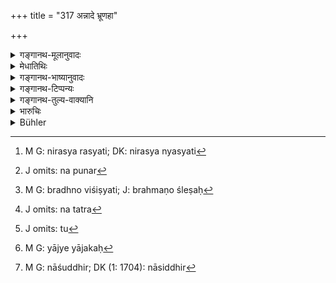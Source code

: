 +++
title = "317 अन्नादे भ्रूणहा"

+++

<details><summary>गङ्गानथ-मूलानुवादः</summary>

The Embryo-killer expurgates his guilt on him who eats his food, the misbehaving wife on her husband, the disciple and the sacrificer on the preceptor, and the thief on the king.—(317)
</details>

<details><summary>मेधातिथिः</summary>

अन्नम् अत्तीत्य् **अन्नाद्ः **। **भ्रूणहा** ब्रह्महा ।तदीयम् अन्नं यो भुङ्क्ते तस्मिंस् तद् ब्रह्महत्यापापं **मार्ष्टि** निरस्यति[^३६] श्लेषयति । यथा मलिनं वस्त्रम् उदके मृज्यते तन्मलं तत्र संक्रामत्य् एवम् । अर्थवादश् चायम् । तस्य तत्पापम् उत्पद्यते । न पुनर्[^३७] ब्रह्मघ्नो नश्यति[^३८] । **पत्यौ** भर्तरि **भार्यापचारिणी** जारिणी, स चेत् क्षमते । अत्रापि भर्तुर् उत्पाद्यते पापम्, न तत्र[^३९] तस्या अपैति । **गुरौ शिष्यश् च याज्यश् च** शिष्यः सूर्याभ्युदितादिभिर् अपराध्य तु[^४०] गुरौ क्षममाणे तत्पापं प्रक्षिपति । एवं याज्यो याजके[^४१] । सो ऽपि गुरुर् एवेत्य् अतो याजकग्रहणं न कृतम् । एवं चौरो **राजनि**, न चेद् राज्ञा निगृह्यते । याज्यो ऽपि कर्मणि प्रवृत्ते विधिम् उपक्रामति चेद् याजकवचने नावतिष्ठते तदा त्याज्यः, न पुनस् तस्य ताडनादि शिष्यवत् कर्तव्यम् । अन्नादादिषु सर्वेष्व् अन्यत्र विधिर् अस्तीति न बुद्धिः[^४२] । अतो ऽर्थवादो ऽयम् ॥ ८.३१७ ॥


[^४२]:
     M G: nāśuddhir; DK (1: 1704): nāsiddhir


[^४१]:
     M G: yājye yājakaḥ


[^४०]:
     J omits: tu


[^३९]:
     J omits: na tatra


[^३८]:
     M G: bradhno viśiṣyati; J: brahmaṇo śleṣaḥ


[^३७]:
     J omits: na punar


[^३६]:
     M G: nirasya rasyati; DK: nirasya nyasyati
</details>

<details><summary>गङ्गानथ-भाष्यानुवादः</summary>

‘*Annāda*’—one who eats food.

‘*Bhrūṇahā*’—he who has killed a Brāhmaṇa.

This latter ‘*expurgates*’ throws upon ‘*the man who eats his food*’—‘*the guilt*,’ of killing the *Brāhmaṇa*; just as when the dirty cloth is washed in water, its dirt becomes thrown into the water.

This is a purely valedictory declaration. The meaning is that the guilt becomes separated from the Brāhmaṇa-killer, and attaches itself to the other man.

On the ‘*pati*’—the husband —‘*the mishaving*’—adulterous—‘*wife*’—if he condones the act. Here also the guilt disappears from the wife and attaches itself to the husband.

‘*On the preceptor*, *the disciple and the sacrificer*’;—if the disciple transgresses the laws relating to sun-rise, etc., and the preceptor condones it, the guilt becomes thrown upon the latter. Similarly the ‘sacrificer’ on the officiating priest; since the latter is a ‘preceptor’; that is why the ‘officiating priest’ has not been mentioned separately.

Similarly ‘*the thief on the King*,’—if he is not punished by the King.

If the sacrificer, in course of the sacrificial performances, transgresses the rules, and does not adhere to the advice of the officiating priest,—then he should be abandoned by the latter; and he is not to be chastised and beaten, in the manner of a disciple.

In regard to the ‘*man who eats his food*’ and the rest, the present text should not he taken as laying down an injunction; the whole of it is purely declamatory.—(317)
</details>

<details><summary>गङ्गानथ-टिप्पन्यः</summary>

Mss. N and S place 317 and its *Bhāṣya* after 318 but both add a note to
the effect—‘*ayam shloko rājabhirityasmāt pūrvam lekhanīyaḥ*’, ‘this
verse should be written after the verse *rājabhiḥ &c*.’ This is
apparently a corrector’s note on the mistake committed by a copyist.

This verse is quoted in *Vīramitrodaya* (Āhnika, p. 509), which adds the
following note:—‘*Kilviṣam*’ is to be construed with each of the
four—‘*annāda*’, ‘*pati*’, ‘*guru*’ and ‘*rājā*’—and ‘*mārṣṭi*’ means
‘passes on.’

It is quoted in *Prāyaścittaviveka* (p. 146), which explains ‘*mārṣṭi*’
as ‘transfer’;—and in *Hemādri* (Śrāddha, p. 781).
</details>

<details><summary>गङ्गानथ-तुल्य-वाक्यानि</summary>

*Vaśiṣṭha* (19.44).—‘They quote the following verse:—“The slayer of a
learned Brāhmaṇa casts his guilt on him who eats his food; a misbehaving
wife on her husband; a student and a sacrificer on the teacher and the
officiating priest; and a thief on the King.” The guilt falls on the
King who pardons an offender, if he causes him to he slain, he destroys
sin in accordance with the sacred law.’

*Āpastamba* (1.19.15).—‘They quote the following:—“The murderer of a
Brāhmaṇa learned in the Veda heaps his guilt on his guest; an innocent
man on his calumniator; a thief set at liberty, on the King; and the
petitioner, on him who makes false promises.”
</details>

<details><summary>भारुचिः</summary>

अन्नम् अत्तीत्य् **अन्नादः** । तस्मिन् **अन्नादे भ्रूणहा किल्बिषं मार्ष्टि** । एवम् इतरे ऽपि योज्याः । अतः स्थितप्रज्ञेन राज्ञा निश्शङ्केन तदनिग्रहदोषम् आत्मनः परिहरता स्तेननिग्रहे यथाशास्त्रं वर्तितव्यम् आत्मपरानुग्रहार्थम् इति । यतः स्वयम् उपगतत्वाच् च कदाचिद् अयं भिन्नदृष्टिर् उपहतप्रतिज्ञानस् तन्निग्रहे न प्रवर्तेत ॥ ८.३१६ ॥

_यत्र अयं यत्न आस्थीयते तद् उपकारसंबन्धापेक्षयैवम् ।_
</details>

<details><summary>Bühler</summary>

317	The killer of a learned Brahmana throws his guilt on him who eats his food, an adulterous wife on her (negligent) husband, a (sinning) pupil or sacrificer on (their negligent) teacher (or priest), a thief on the king (who pardons him).
</details>
